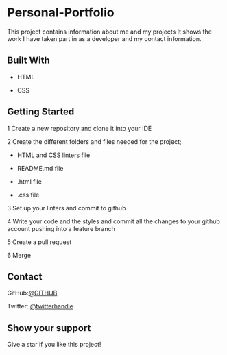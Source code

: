 # Personal-Portfolio

This project contains information about me and my projects It shows the work I have taken part in as a developer and my contact information.

## Built With

* HTML

* CSS

## Getting Started

1 Create a new repository and clone it into your IDE

2 Create the different folders and files needed for the project;

* HTML and CSS linters file

* README.md file

* .html file

* .css file

3 Set up your linters and commit to github

4 Write your code and the styles and commit all the changes to your github account pushing into a feature branch

5 Create a pull request

6 Merge

## Contact

GitHub:[@GITHUB](https://github.com/kemigabocatherine)

Twitter: [@twitterhandle](https://twitter.com/catherinek205)

## Show your support
Give a star if you like this project!
